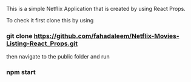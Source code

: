 This is a simple Netflix Application that is created by using React Props.

To check it first clone this by using
### git clone https://github.com/fahadaleem/Netflix-Movies-Listing-React_Props.git

then navigate to the public folder and run
### npm start